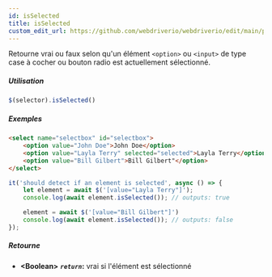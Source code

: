 ```yaml
---
id: isSelected
title: isSelected
custom_edit_url: https://github.com/webdriverio/webdriverio/edit/main/packages/webdriverio/src/commands/element/isSelected.ts
---
```


Retourne vrai ou faux selon qu'un élément `<option>` ou `<input>` de type
case à cocher ou bouton radio est actuellement sélectionné.

##### Utilisation

```js
$(selector).isSelected()
```

##### Exemples

```html title="index.html"
<select name="selectbox" id="selectbox">
    <option value="John Doe">John Doe</option>
    <option value="Layla Terry" selected="selected">Layla Terry</option>
    <option value="Bill Gilbert">Bill Gilbert"</option>
</select>

```

```js title="isSelected.js"
it('should detect if an element is selected', async () => {
    let element = await $('[value="Layla Terry"]');
    console.log(await element.isSelected()); // outputs: true

    element = await $('[value="Bill Gilbert"]')
    console.log(await element.isSelected()); // outputs: false
});
```

##### Retourne

- **&lt;Boolean&gt;**
            **<code><var>return</var></code>:** vrai si l'élément est sélectionné
